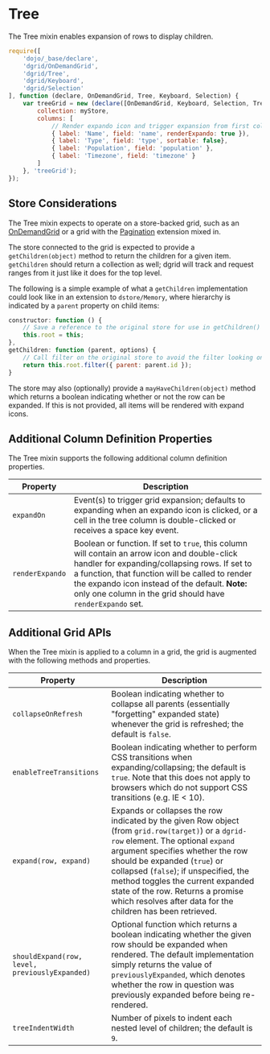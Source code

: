 # Tree

The Tree mixin enables expansion of rows to display children.

```js
require([
    'dojo/_base/declare',
    'dgrid/OnDemandGrid',
    'dgrid/Tree',
    'dgrid/Keyboard',
    'dgrid/Selection'
], function (declare, OnDemandGrid, Tree, Keyboard, Selection) {
    var treeGrid = new (declare([OnDemandGrid, Keyboard, Selection, Tree]))({
        collection: myStore,
        columns: [
            // Render expando icon and trigger expansion from first column
            { label: 'Name', field: 'name', renderExpando: true }),
            { label: 'Type', field: 'type', sortable: false},
            { label: 'Population', field: 'population' },
            { label: 'Timezone', field: 'timezone' }
        ]
    }, 'treeGrid');
});
```

## Store Considerations

The Tree mixin expects to operate on a store-backed grid, such as an
[OnDemandGrid](../core-components/OnDemandList-and-OnDemandGrid.md#ondemandgrid) or a grid with the
[Pagination](../extensions/Pagination.md) extension mixed in.

The store connected to the grid is expected to provide a `getChildren(object)`
method to return the children for a given item. `getChildren` should return a
collection as well; dgrid will track and request ranges from it just like it
does for the top level.

The following is a simple example of what a `getChildren` implementation could
look like in an extension to `dstore/Memory`, where hierarchy is indicated
by a `parent` property on child items:

```js
constructor: function () {
    // Save a reference to the original store for use in getChildren()
    this.root = this;
},
getChildren: function (parent, options) {
    // Call filter on the original store to avoid the filter looking only for the root objects.
    return this.root.filter({ parent: parent.id });
}
```

The store may also (optionally) provide a `mayHaveChildren(object)` method which
returns a boolean indicating whether or not the row can be expanded. If this
is not provided, all items will be rendered with expand icons.

## Additional Column Definition Properties

The Tree mixin supports the following additional column definition properties.

Property | Description
-------- | -----------
`expandOn` | Event(s) to trigger grid expansion; defaults to expanding when an expando icon is clicked, or a cell in the tree column is double-clicked or receives a space key event.
`renderExpando` | Boolean or function.  If set to `true`, this column will contain an arrow icon and double-click handler for expanding/collapsing rows.  If set to a function, that function will be called to render the expando icon instead of the default.  **Note:** only one column in the grid should have `renderExpando` set.

## Additional Grid APIs

When the Tree mixin is applied to a column in a grid, the grid is augmented with
the following methods and properties.

Property | Description
-------- | -----------
`collapseOnRefresh` | Boolean indicating whether to collapse all parents (essentially "forgetting" expanded state) whenever the grid is refreshed; the default is `false`.
`enableTreeTransitions` | Boolean indicating whether to perform CSS transitions when expanding/collapsing; the default is `true`.  Note that this does not apply to browsers which do not support CSS transitions (e.g. IE < 10).
`expand(row, expand)` | Expands or collapses the row indicated by the given Row object (from `grid.row(target)`) or a `dgrid-row` element. The optional `expand` argument specifies whether the row should be expanded (`true`) or collapsed (`false`); if unspecified, the method toggles the current expanded state of the row.  Returns a promise which resolves after data for the children has been retrieved.
`shouldExpand(row, level, previouslyExpanded)` | Optional function which returns a boolean indicating whether the given row should be expanded when rendered.  The default implementation simply returns the value of `previouslyExpanded`, which denotes whether the row in question was previously expanded before being re-rendered.
`treeIndentWidth` | Number of pixels to indent each nested level of children; the default is `9`.